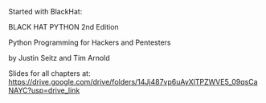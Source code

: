 Started with BlackHat: 

BLACK HAT PYTHON 2nd Edition 

Python Programming for Hackers and Pentesters

by Justin Seitz and Tim Arnold

Slides for all chapters at: https://drive.google.com/drive/folders/14Jj487vp6uAyXlTPZWVE5_09qsCaNAYC?usp=drive_link
